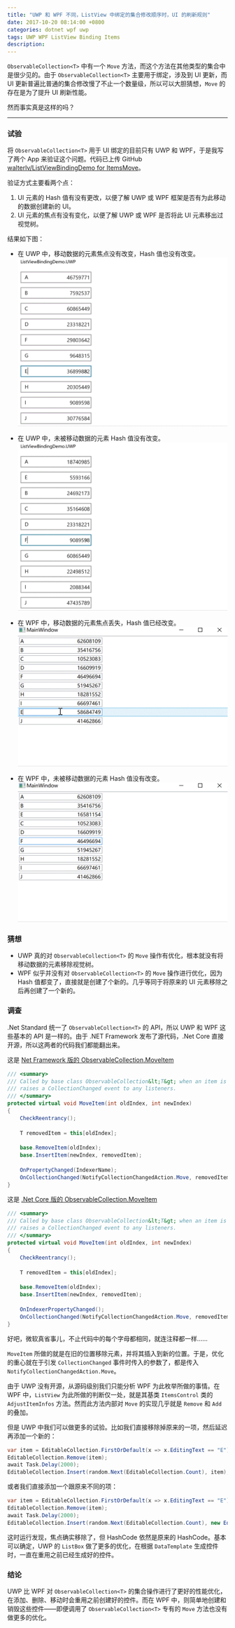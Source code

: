 ```yaml
---
title: "UWP 和 WPF 不同，ListView 中绑定的集合修改顺序时，UI 的刷新规则"
date: 2017-10-20 08:14:00 +0800
categories: dotnet wpf uwp
tags: UWP WPF ListView Binding Items
description: 
---
```


`ObservableCollection<T>` 中有一个 `Move` 方法，而这个方法在其他类型的集合中是很少见的。由于 `ObservableCollection<T>` 主要用于绑定，涉及到 UI 更新，而 UI 更新普遍比普通的集合修改慢了不止一个数量级，所以可以大胆猜想，`Move` 的存在是为了提升 UI 刷新性能。

然而事实真是这样的吗？

---

### 试验

将 `ObservableCollection<T>` 用于 UI 绑定的目前只有 UWP 和 WPF，于是我写了两个 App 来验证这个问题。代码已上传 GitHub [walterlv/ListViewBindingDemo for ItemsMove](https://github.com/walterlv/ListViewBindingDemo-for-ItemsMove)。

验证方式主要看两个点：
1. UI 元素的 Hash 值有没有更改，以便了解 UWP 或 WPF 框架是否有为此移动的数据创建新的 UI。
1. UI 元素的焦点有没有变化，以便了解 UWP 或 WPF 是否将此 UI 元素移出过视觉树。

结果如下图：

- 在 UWP 中，移动数据的元素焦点没有改变，Hash 值也没有改变。  
![UWP 中看被移动的元素](/static/posts/2017-10-20-uwp-items-move-1.gif)

- 在 UWP 中，未被移动数据的元素 Hash 值没有改变。  
![UWP 中看未被移动的元素](/static/posts/2017-10-20-uwp-items-move-2.gif)

- 在 WPF 中，移动数据的元素焦点丢失，Hash 值已经改变。  
![WPF 中看被移动的元素](/static/posts/2017-10-20-wpf-items-move-1.gif)

- 在 WPF 中，未被移动数据的元素 Hash 值没有改变。  
![WPF 中看未被移动的元素](/static/posts/2017-10-20-wpf-items-move-2.gif)

### 猜想

- UWP 真的对 `ObservableCollection<T>` 的 `Move` 操作有优化，根本就没有将移动数据的元素移除视觉树。
- WPF 似乎并没有对 `ObservableCollection<T>` 的 `Move` 操作进行优化，因为 Hash 值都变了，直接就是创建了个新的。几乎等同于将原来的 UI 元素移除之后再创建了一个新的。

### 调查

.Net Standard 统一了 `ObservableCollection<T>` 的 API，所以 UWP 和 WPF 这些基本的 API 是一样的。由于 .NET Framework 发布了源代码，.Net Core 直接开源，所以这两者的代码我们都能翻出来。

这是 [Net Framework 版的 ObservableCollection<T>.MoveItem](http://referencesource.microsoft.com/#System/compmod/system/collections/objectmodel/observablecollection.cs,270a83d222656b02)

```csharp
/// <summary>
/// Called by base class ObservableCollection&lt;T&gt; when an item is to be moved within the list;
/// raises a CollectionChanged event to any listeners.
/// </summary>
protected virtual void MoveItem(int oldIndex, int newIndex)
{
    CheckReentrancy();

    T removedItem = this[oldIndex];

    base.RemoveItem(oldIndex);
    base.InsertItem(newIndex, removedItem);

    OnPropertyChanged(IndexerName);
    OnCollectionChanged(NotifyCollectionChangedAction.Move, removedItem, newIndex, oldIndex);
}
```

这是 [.Net Core 版的 ObservableCollection<T>.MoveItem](https://github.com/dotnet/corefx/blob/master/src/System.ObjectModel/src/System/Collections/ObjectModel/ObservableCollection.cs)

```csharp
/// <summary>
/// Called by base class ObservableCollection&lt;T&gt; when an item is to be moved within the list;
/// raises a CollectionChanged event to any listeners.
/// </summary>
protected virtual void MoveItem(int oldIndex, int newIndex)
{
    CheckReentrancy();

    T removedItem = this[oldIndex];

    base.RemoveItem(oldIndex);
    base.InsertItem(newIndex, removedItem);

    OnIndexerPropertyChanged();
    OnCollectionChanged(NotifyCollectionChangedAction.Move, removedItem, newIndex, oldIndex);
}
```

好吧，微软真省事儿，不止代码中的每个字母都相同，就连注释都一样……

`MoveItem` 所做的就是在旧的位置移除元素，并将其插入到新的位置。于是，优化的重心就在于引发 `CollectionChanged` 事件时传入的参数了，都是传入 `NotifyCollectionChangedAction.Move`。

由于 UWP 没有开源，从源码级别我们只能分析 WPF 为此枚举所做的事情。在 WPF 中，`ListView` 为此所做的判断仅一处，就是其基类 `ItemsControl` 类的 `AdjustItemInfos` 方法。然而此方法内部对 `Move` 的实现几乎就是 `Remove` 和 `Add` 的叠加。

但是 UWP 中我们可以做更多的试验。比如我们直接移除掉原来的一项，然后延迟再添加一个新的：

```csharp
var item = EditableCollection.FirstOrDefault(x => x.EditingText == "E");
EditableCollection.Remove(item);
await Task.Delay(2000);
EditableCollection.Insert(random.Next(EditableCollection.Count), item);
```

或者我们直接添加一个跟原来不同的项：

```csharp
var item = EditableCollection.FirstOrDefault(x => x.EditingText == "E");
EditableCollection.Remove(item);
await Task.Delay(2000);
EditableCollection.Insert(random.Next(EditableCollection.Count), new EditableModel("X"));
```

这时运行发现，焦点确实移除了，但 HashCode 依然是原来的 HashCode。基本可以确定，UWP 的 `ListBox` 做了更多的优化，在根据 `DataTemplate` 生成控件时，一直在重用之前已经生成好的控件。

### 结论

UWP 比 WPF 对 `ObservableCollection<T>` 的集合操作进行了更好的性能优化，在添加、删除、移动时会重用之前创建好的控件。而在 WPF 中，则简单地创建和销毁这些控件——即便调用了 `ObservableCollection<T>` 专有的 `Move` 方法也没有做更多的优化。
